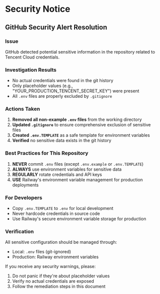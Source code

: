 # Security Notice

## GitHub Security Alert Resolution

### Issue
GitHub detected potential sensitive information in the repository related to Tencent Cloud credentials.

### Investigation Results
- No actual credentials were found in the git history
- Only placeholder values (e.g., "YOUR_PRODUCTION_TENCENT_SECRET_KEY") were present
- All `.env` files are properly excluded by `.gitignore`

### Actions Taken
1. **Removed all non-example `.env` files** from the working directory
2. **Updated `.gitignore`** to ensure comprehensive exclusion of sensitive files
3. **Created `.env.TEMPLATE`** as a safe template for environment variables
4. **Verified** no sensitive data exists in the git history

### Best Practices for This Repository
1. **NEVER** commit `.env` files (except `.env.example` or `.env.TEMPLATE`)
2. **ALWAYS** use environment variables for sensitive data
3. **REGULARLY** rotate credentials and API keys
4. **USE** Railway's environment variable management for production deployments

### For Developers
- Copy `.env.TEMPLATE` to `.env` for local development
- Never hardcode credentials in source code
- Use Railway's secure environment variable storage for production

### Verification
All sensitive configuration should be managed through:
- Local: `.env` files (git-ignored)
- Production: Railway environment variables

If you receive any security warnings, please:
1. Do not panic if they're about placeholder values
2. Verify no actual credentials are exposed
3. Follow the remediation steps in this document